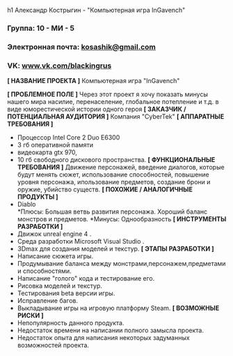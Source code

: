 h1 Александр Кострыгин - "Компьютерная игра InGavench"

### Группа: 10 - МИ - 5
### Электронная почта: kosashik@gmail.com
### VK: www.vk.com/blackingrus


**[ НАЗВАНИЕ ПРОЕКТА ]**
Компьютерная игра "InGavench"


**[ ПРОБЛЕМНОЕ ПОЛЕ ]**
Через этот проект я хочу показать минусы нашего мира насилие, перенаселение, глобальное потепление и т.д. в виде юморестической истории одного героя
**[ ЗАКАЗЧИК / ПОТЕНЦИАЛЬНАЯ АУДИТОРИЯ ]**
Компания "CyberTek"
**[ АППАРАТНЫЕ ТРЕБОВАНИЯ ]** 
* Процессор Intel Core 2 Duo E6300
* 3 гб оперативной памяти 
* видеокарта gtx 970,
* 10 гб свободного дискового пространства.
**[ ФУНКЦИОНАЛЬНЫЕ ТРЕБОВАНИЯ ]**
Движение персонажей, введение диалогов, которые будут менять сюжет, использование способностей, повышение уровня персонажа, ипользование предметов, создание брони и оружие, убийство существ.
**[ ПОХОЖИЕ / АНАЛОГИЧНЫЕ ПРОДУКТЫ ]**
* Diablo  
*Плюсы:
Большая ветвь развития персонажа.
Хороший баланс монстров и предметов. 
*Минусы: 
Однообразность
**[ ИНСТРУМЕНТЫ РАЗРАБОТКИ ]**
* Движок unreal engine 4 .
* Среда разработки Microsoft Visual Studio .
* 3Dmax для создания моделей и текстур.
**[ ЭТАПЫ РАЗРАБОТКИ ]**
* Написание сюжета игры. 
* Продумывание баланса между монстрами,персонажем,предметами и способностями. 
* Написание "голого" кода и тестирование его. 
* Рисовка моделей и текстур. 
* Тестирования beta версии игры. 
* Исправление багов. 
* Выкладывание игры на игровую платформу Steam.
**[ ВОЗМОЖНЫЕ РИСКИ ]**
* Непопулярность данного продукта. 
* Недостаток времени на написании полного замысла проекта.
* Недостаток опыта для написания некоторых задуманных возможностей проекта.
